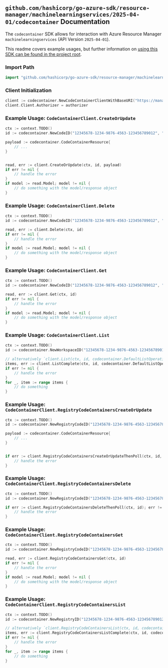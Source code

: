 
## `github.com/hashicorp/go-azure-sdk/resource-manager/machinelearningservices/2025-04-01/codecontainer` Documentation

The `codecontainer` SDK allows for interaction with Azure Resource Manager `machinelearningservices` (API Version `2025-04-01`).

This readme covers example usages, but further information on [using this SDK can be found in the project root](https://github.com/hashicorp/go-azure-sdk/tree/main/docs).

### Import Path

```go
import "github.com/hashicorp/go-azure-sdk/resource-manager/machinelearningservices/2025-04-01/codecontainer"
```


### Client Initialization

```go
client := codecontainer.NewCodeContainerClientWithBaseURI("https://management.azure.com")
client.Client.Authorizer = authorizer
```


### Example Usage: `CodeContainerClient.CreateOrUpdate`

```go
ctx := context.TODO()
id := codecontainer.NewCodeID("12345678-1234-9876-4563-123456789012", "example-resource-group", "workspaceName", "codeName")

payload := codecontainer.CodeContainerResource{
	// ...
}


read, err := client.CreateOrUpdate(ctx, id, payload)
if err != nil {
	// handle the error
}
if model := read.Model; model != nil {
	// do something with the model/response object
}
```


### Example Usage: `CodeContainerClient.Delete`

```go
ctx := context.TODO()
id := codecontainer.NewCodeID("12345678-1234-9876-4563-123456789012", "example-resource-group", "workspaceName", "codeName")

read, err := client.Delete(ctx, id)
if err != nil {
	// handle the error
}
if model := read.Model; model != nil {
	// do something with the model/response object
}
```


### Example Usage: `CodeContainerClient.Get`

```go
ctx := context.TODO()
id := codecontainer.NewCodeID("12345678-1234-9876-4563-123456789012", "example-resource-group", "workspaceName", "codeName")

read, err := client.Get(ctx, id)
if err != nil {
	// handle the error
}
if model := read.Model; model != nil {
	// do something with the model/response object
}
```


### Example Usage: `CodeContainerClient.List`

```go
ctx := context.TODO()
id := codecontainer.NewWorkspaceID("12345678-1234-9876-4563-123456789012", "example-resource-group", "workspaceName")

// alternatively `client.List(ctx, id, codecontainer.DefaultListOperationOptions())` can be used to do batched pagination
items, err := client.ListComplete(ctx, id, codecontainer.DefaultListOperationOptions())
if err != nil {
	// handle the error
}
for _, item := range items {
	// do something
}
```


### Example Usage: `CodeContainerClient.RegistryCodeContainersCreateOrUpdate`

```go
ctx := context.TODO()
id := codecontainer.NewRegistryCodeID("12345678-1234-9876-4563-123456789012", "example-resource-group", "registryName", "codeName")

payload := codecontainer.CodeContainerResource{
	// ...
}


if err := client.RegistryCodeContainersCreateOrUpdateThenPoll(ctx, id, payload); err != nil {
	// handle the error
}
```


### Example Usage: `CodeContainerClient.RegistryCodeContainersDelete`

```go
ctx := context.TODO()
id := codecontainer.NewRegistryCodeID("12345678-1234-9876-4563-123456789012", "example-resource-group", "registryName", "codeName")

if err := client.RegistryCodeContainersDeleteThenPoll(ctx, id); err != nil {
	// handle the error
}
```


### Example Usage: `CodeContainerClient.RegistryCodeContainersGet`

```go
ctx := context.TODO()
id := codecontainer.NewRegistryCodeID("12345678-1234-9876-4563-123456789012", "example-resource-group", "registryName", "codeName")

read, err := client.RegistryCodeContainersGet(ctx, id)
if err != nil {
	// handle the error
}
if model := read.Model; model != nil {
	// do something with the model/response object
}
```


### Example Usage: `CodeContainerClient.RegistryCodeContainersList`

```go
ctx := context.TODO()
id := codecontainer.NewRegistryID("12345678-1234-9876-4563-123456789012", "example-resource-group", "registryName")

// alternatively `client.RegistryCodeContainersList(ctx, id, codecontainer.DefaultRegistryCodeContainersListOperationOptions())` can be used to do batched pagination
items, err := client.RegistryCodeContainersListComplete(ctx, id, codecontainer.DefaultRegistryCodeContainersListOperationOptions())
if err != nil {
	// handle the error
}
for _, item := range items {
	// do something
}
```
